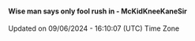 #### Wise man says only fool rush in - McKidKneeKaneSir
Updated on 09/06/2024 - 16:10:07 (UTC) Time Zone
